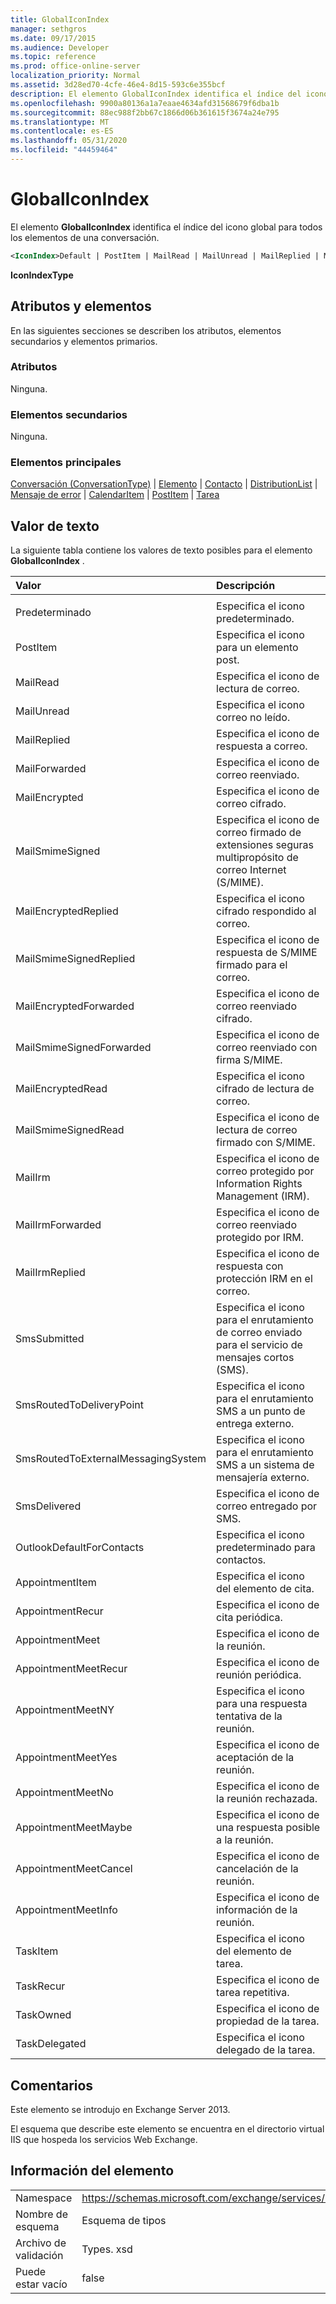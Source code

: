 ```yaml
---
title: GlobalIconIndex
manager: sethgros
ms.date: 09/17/2015
ms.audience: Developer
ms.topic: reference
ms.prod: office-online-server
localization_priority: Normal
ms.assetid: 3d28ed70-4cfe-46e4-8d15-593c6e355bcf
description: El elemento GlobalIconIndex identifica el índice del icono global para todos los elementos de una conversación.
ms.openlocfilehash: 9900a80136a1a7eaae4634afd31568679f6dba1b
ms.sourcegitcommit: 88ec988f2bb67c1866d06b361615f3674a24e795
ms.translationtype: MT
ms.contentlocale: es-ES
ms.lasthandoff: 05/31/2020
ms.locfileid: "44459464"
---
```

# <a name="globaliconindex"></a>GlobalIconIndex

El elemento **GlobalIconIndex** identifica el índice del icono global para todos los elementos de una conversación. 
  
```XML
<IconIndex>Default | PostItem | MailRead | MailUnread | MailReplied | MailForwarded | MailEncrypted | MailSmimeSigned | MailEncrytedReplied | MailSmimeSignedReplied | MailEncryptedForwarded | MailSmimeSignedForwarded | MailEncryptedRead | MailSmimeSignedRead | MailIrm | MaillrmForwarded | MaillrmReplied | SmsSubmitted | SmsRoutedToDeliveryPoint | SmsRoutedToExternalMessagingSystem | SmsDelivered | OutlookDefaultForContacts | AppointmentItem | AppointmentRecur | AppointmentMeet | AppointmentMeetRecur | AppointmentMeetNY | AppointmentMeetYes | AppointmentMeetNo | AppointmentMeetMaybe | AppointmentMeetCancel | AppointmentMeetInfo | TaskItem | TaskRecur | TaskOwned | TaskDelegated</IconIndex>
```

 **IconIndexType**
## <a name="attributes-and-elements"></a>Atributos y elementos

En las siguientes secciones se describen los atributos, elementos secundarios y elementos primarios.
  
### <a name="attributes"></a>Atributos

Ninguna.
  
### <a name="child-elements"></a>Elementos secundarios

Ninguna.
  
### <a name="parent-elements"></a>Elementos principales

[Conversación (ConversationType)](conversation-conversationtype.md)  |  [Elemento](item.md)  |  [Contacto](contact.md)  |  [DistributionList](distributionlist.md)  |  [Mensaje de error](message-ex15websvcsotherref.md)  |  [CalendarItem](calendaritem.md)  |  [PostItem](postitem.md)  |  [Tarea](task.md)
  
## <a name="text-value"></a>Valor de texto

La siguiente tabla contiene los valores de texto posibles para el elemento **GlobalIconIndex** . 
  
|**Valor**|**Descripción**|
|:-----|:-----|
|||
|Predeterminado  <br/> |Especifica el icono predeterminado.  <br/> |
|PostItem  <br/> |Especifica el icono para un elemento post.  <br/> |
|MailRead  <br/> |Especifica el icono de lectura de correo.  <br/> |
|MailUnread  <br/> |Especifica el icono correo no leído.  <br/> |
|MailReplied  <br/> |Especifica el icono de respuesta a correo.  <br/> |
|MailForwarded  <br/> |Especifica el icono de correo reenviado.  <br/> |
|MailEncrypted  <br/> |Especifica el icono de correo cifrado.  <br/> |
|MailSmimeSigned  <br/> |Especifica el icono de correo firmado de extensiones seguras multipropósito de correo Internet (S/MIME).  <br/> |
|MailEncryptedReplied  <br/> |Especifica el icono cifrado respondido al correo.  <br/> |
|MailSmimeSignedReplied  <br/> |Especifica el icono de respuesta de S/MIME firmado para el correo.  <br/> |
|MailEncryptedForwarded  <br/> |Especifica el icono de correo reenviado cifrado.  <br/> |
|MailSmimeSignedForwarded  <br/> |Especifica el icono de correo reenviado con firma S/MIME.  <br/> |
|MailEncryptedRead  <br/> |Especifica el icono cifrado de lectura de correo.  <br/> |
|MailSmimeSignedRead  <br/> |Especifica el icono de lectura de correo firmado con S/MIME.  <br/> |
|MailIrm  <br/> |Especifica el icono de correo protegido por Information Rights Management (IRM).  <br/> |
|MailIrmForwarded  <br/> |Especifica el icono de correo reenviado protegido por IRM.  <br/> |
|MailIrmReplied  <br/> |Especifica el icono de respuesta con protección IRM en el correo.  <br/> |
|SmsSubmitted  <br/> |Especifica el icono para el enrutamiento de correo enviado para el servicio de mensajes cortos (SMS).  <br/> |
|SmsRoutedToDeliveryPoint  <br/> |Especifica el icono para el enrutamiento SMS a un punto de entrega externo.  <br/> |
|SmsRoutedToExternalMessagingSystem  <br/> |Especifica el icono para el enrutamiento SMS a un sistema de mensajería externo.  <br/> |
|SmsDelivered  <br/> |Especifica el icono de correo entregado por SMS.  <br/> |
|OutlookDefaultForContacts  <br/> |Especifica el icono predeterminado para contactos.  <br/> |
|AppointmentItem  <br/> |Especifica el icono del elemento de cita.  <br/> |
|AppointmentRecur  <br/> |Especifica el icono de cita periódica.  <br/> |
|AppointmentMeet  <br/> |Especifica el icono de la reunión.  <br/> |
|AppointmentMeetRecur  <br/> |Especifica el icono de reunión periódica.  <br/> |
|AppointmentMeetNY  <br/> |Especifica el icono para una respuesta tentativa de la reunión.  <br/> |
|AppointmentMeetYes  <br/> |Especifica el icono de aceptación de la reunión.  <br/> |
|AppointmentMeetNo  <br/> |Especifica el icono de la reunión rechazada.  <br/> |
|AppointmentMeetMaybe  <br/> |Especifica el icono de una respuesta posible a la reunión.  <br/> |
|AppointmentMeetCancel  <br/> |Especifica el icono de cancelación de la reunión.  <br/> |
|AppointmentMeetInfo  <br/> |Especifica el icono de información de la reunión.  <br/> |
|TaskItem  <br/> |Especifica el icono del elemento de tarea.  <br/> |
|TaskRecur  <br/> |Especifica el icono de tarea repetitiva.  <br/> |
|TaskOwned  <br/> |Especifica el icono de propiedad de la tarea.  <br/> |
|TaskDelegated  <br/> |Especifica el icono delegado de la tarea.  <br/> |
   
## <a name="remarks"></a>Comentarios

Este elemento se introdujo en Exchange Server 2013.
  
El esquema que describe este elemento se encuentra en el directorio virtual IIS que hospeda los servicios Web Exchange.
  
## <a name="element-information"></a>Información del elemento

|||
|:-----|:-----|
|Namespace  <br/> |https://schemas.microsoft.com/exchange/services/2006/types  <br/> |
|Nombre de esquema  <br/> |Esquema de tipos  <br/> |
|Archivo de validación  <br/> |Types. xsd  <br/> |
|Puede estar vacío  <br/> |false  <br/> |
   

